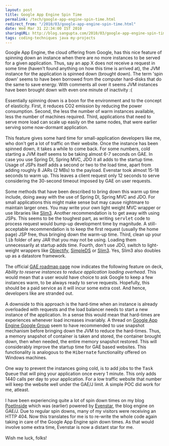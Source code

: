```yaml
---
layout: post
title: Google App Engine Spin Time
permalink: /tech/google-app-engine-spin-time.html
redirect_from: "/2010/03/google-app-engine-spin-time.html"
date: Wed Mar 31 22:34:00 IST 2010
sharingURL: http://blog.sangupta.com/2010/03/google-app-engine-spin-time.html
tags: coding-techniques java my-projects
---
```


Google App Engine, the cloud offering from Google, has this nice feature of spinning down an instance when there are no more instances to be served for a given application. Thus, say an app X does not receive a request in some time (haven't found anything on how this time is arrived at), the JVM instance for the application is spinned down (brought down). The term 'spin down' seems to have been borrowed from the computer hard-disks that do the same to save energy. With comments all over it seems JVM instances have been brought down with even one minute of inactivity :(
<br>
<br>Essentially spinning down is a boon for the environment and to the concept of elasticity. First, it reduces CO2 emission by reducing the power consumption. Second, the less the number of warm instances available, less the number of machines required. Third, applications that need to serve more load can scale up easily on the same nodes, that were earlier serving some now-dormant application.
<br>
<br>This feature gives some hard time for small-application developers like me, who don't get a lot of traffic on their website. Once the instance has been spinned down, it takes a while to come back. For some numbers, cold starting a JVM itself seems to be taking almost 6-7 seconds on GAE. In case you use Spring DI, Spring MVC, JDO it all adds to the startup time. Usage of JSPs itself adds a second or two to the load time, apart from adding roughly 8 JARs (2 MBs) to the payload. Evenstar took almost 15-18 seconds to warm up. This leaves a client request only 12 seconds to serve considering the 30-second timeout imposed by GAE on user requests.
<br>
<br>Some methods that have been described to bring down this warm up time include, doing away with the use of Spring DI, Spring MVC and JDO. For small applications this might make sense but may cause nightmare to maintain larger ones. You may write your own light weight MVC wrapper or use libraries like 
<a href="http://sites.google.com/site/slim3appengine/Home">Slim3</a>. Another recommendation is to get away with using JSPs. This seems to be the toughest part, as writing 
<tt>servlet</tt> code to process request would bump-up development time by magnitude. A still-acceptable recommendation is to keep the first request (usually the home page) JSP free, thus bringing down the warm-up time. Third, clean up your 
<tt>lib</tt> folder of any JAR that you may not be using. Loading them unnecessarily at startup adds time. Fourth, don't use JDO, switch to light-weight wrappers like 
<a href="http://code.google.com/p/objectify-appengine/">Objectify</a>, 
<a href="http://code.google.com/p/simpleds/">SimpleDS</a> or 
<a href="http://sites.google.com/site/slim3appengine/Home">Slim3</a>. Yes, Slim3 also doubles up as a datastore framework.
<br>
<br>The official 
<a href="http://code.google.com/appengine/docs/roadmap.html">GAE roadmap page</a> now indicates the following feature on deck, 
<i>Ability to reserve instances to reduce application loading overhead</i>. This would mean that a user would have choice to ask Google to keep a few instances warm, to be always ready to serve requests. Hopefully, this should be a paid service as it will incur some extra cost. And hence, developers like are stranded out.
<br>
<br>A downside to this approach is the hard-time when an instance is already overloaded with requests and the load balancer needs to start a new instance of the application. In a sense this would mean that hard-times are experiences whenever load increases invariably. A thread on 
<a href="http://groups.google.com/group/google-appengine">Google App Engine Google Group</a> seem to have recommended to use snapshot mechanism before bringing down the JVM to reduce the hard-times. Thus, a memory snapshot of container is taken and stored, the container brought down, then when needed, the entire memory snapshot restored. This will considerably improve the startup time for GAE based websites. This functionality is analogous to the 
<tt>Hibernate</tt> functionality offered on Windows machines.
<br>
<br>One way to prevent the instances going cold, is to add jobs to the 
<tt>Task Queue</tt> that will ping your application once every 1 minute. This only adds 1440 calls per day to your application. For a low traffic website that number will keep the website well under the GAE/J limit. A simple POC did work for me, atleast.
<br>
<br>I have been experiencing quite a lot of spin down times on my blog 
<a href="http://www.poetinside.com/">PoetInside</a> which was (earlier) powered by 
<a href="http://myjerry.org/evenstar">Evenstar</a>, the blog engine on GAE/J. Due to regular spin downs, many of my visitors were receiving an HTTP 404. Now this translates for me is to re-write the whole code again taking in care of the Google App Engine spin down times. As that would involve some extra time, Evenstar is now a distant star for me.
<br>
<br>Wish me luck, folks!
